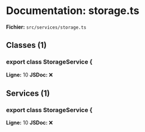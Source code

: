 # Documentation: storage.ts

**Fichier:** `src/services/storage.ts`

## Classes (1)

### export class StorageService {
**Ligne:** 10
**JSDoc:** ❌

## Services (1)

### export class StorageService {
**Ligne:** 10
**JSDoc:** ❌

